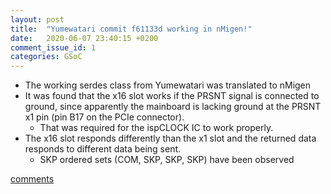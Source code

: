 ```yaml
---
layout: post
title:  "Yumewatari commit f61133d working in nMigen!"
date:   2020-06-07 23:40:15 +0200
comment_issue_id: 1
categories: GSoC
---
```

- The working serdes class from Yumewatari was translated to nMigen
- It was found that the x16 slot works if the PRSNT signal is connected to ground, since apparently the mainboard is lacking ground at the PRSNT x1 pin (pin B17 on the PCIe connector).
	- That was required for the ispCLOCK IC to work properly.
- The x16 slot responds differently than the x1 slot and the returned data responds to different data being sent.
	- SKP ordered sets (COM, SKP, SKP, SKP) have been observed

[comments][comments]

[git]: https://github.com/ECP5-PCIe/ECP5-PCIe
[Comments]: https://github.com/ECP5-PCIe/ECP5-PCIe.github.io/issues/8
